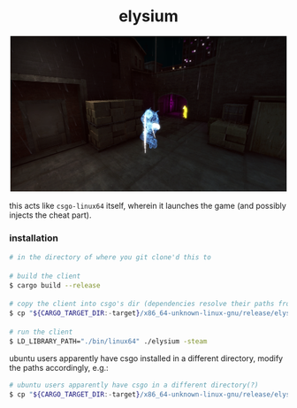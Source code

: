 <h1 align="center">elysium</h1>

<p align="center"><img src="assets/unknown.png" width="500" /></p>

this acts like `csgo-linux64` itself, wherein it launches the game (and possibly injects the cheat part).

### installation

```bash
# in the directory of where you git clone'd this to

# build the client
$ cargo build --release

# copy the client into csgo's dir (dependencies resolve their paths from the location of the binary)
$ cp "${CARGO_TARGET_DIR:-target}/x86_64-unknown-linux-gnu/release/elysium" "${XDG_DATA_HOME:-${HOME}/.local/share}/Steam/steamapps/common/Counter-Strike Global Offensive/elysium"

# run the client
$ LD_LIBRARY_PATH="./bin/linux64" ./elysium -steam
```

ubuntu users apparently have csgo installed in a different directory, modify the paths accordingly, e.g.:

```bash
# ubuntu users apparently have csgo in a different directory(?)
$ cp "${CARGO_TARGET_DIR:-target}/x86_64-unknown-linux-gnu/release/elysium" "${XDG_DATA_HOME:-${HOME}/.local/share}/debian-installation/steamapps/common/Counter-Strike\ Global\ Offensive/bin/linux64
```

